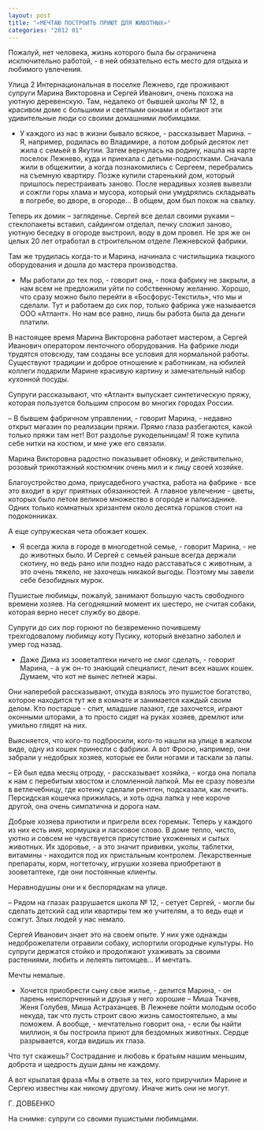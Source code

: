 ```yaml
---
layout: post
title: "«МЕЧТАЮ ПОСТРОИТЬ ПРИЮТ ДЛЯ ЖИВОТНЫХ»"
categories: "2012 01"
---
```


Пожалуй, нет человека, жизнь которого была бы ограничена исключительно работой, - в ней обязательно есть место для отдыха и любимого увлечения.

Улица  2 Интернациональная в поселке Лежнево, где проживают супруги Марина Викторовна  и Сергей Иванович, очень похожа на уютную деревенскую. Там, недалеко от бывшей  школы № 12, в красивом доме с большими и светлыми окнами и обитают эти  удивительные люди со своими домашними любимцами.

-  У каждого из нас в жизни бывало всякое, - рассказывает Марина. – Я, например,  родилась во Владимире, а потом добрый десяток лет жила с семьей в Якутии. Затем  вернулась на родину, нашла на карте поселок Лежнево, куда и приехала с  детьми-подростками. Сначала жили в общежитии, а когда познакомились с Сергеем,  перебрались на съемную квартиру. Позже купили старенький дом, который пришлось  перестраивать заново. После нерадивых хозяев вывезли и сожгли горы хлама и  мусора, который они умудрялись складывать в погребе, во дворе, в огороде... В  общем, дом был похож на свалку.

Теперь  их домик – загляденье. Сергей все делал своими руками – стеклопакеты вставил,  сайдингом отделал, печку сложил заново, уютную беседку в огороде выстроил, воду  в дом провел. Не зря же он целых 20 лет отработал в строительном отделе  Лежневской фабрики.

Там  же трудилась когда-то и Марина, начинала с чистильщика ткацкого оборудования и  дошла до мастера производства.

-  Мы работали до тех пор, - говорит она, - пока фабрику не закрыли, а нам всем не  предложили уйти по собственному желанию. Хорошо, что сразу можно было перейти в  «Босфорус-Текстиль», что мы и сделали. Тут и работаем до сих пор, только  фабрика уже называется ООО «Атлант». Но нам все равно, лишь бы работа была да  деньги платили.

В  настоящее время Марина Викторовна работает мастером, а Сергей Иванович  оператором ленточного оборудования. На фабрике люди трудятся отовсюду, там  созданы все условия для нормальной работы. Существуют традиции и доброе  отношение к работникам, на юбилей коллеги подарили Марине красивую картину и  замечательный набор кухонной посуды.

Супруги  рассказывают, что «Атлант» выпускает синтетическую пряжу, которая пользуется  большим спросом во многих городах России.

–  В бывшем фабричном управлении, - говорит Марина, - недавно открыт магазин по  реализации пряжи. Прямо глаза разбегаются, какой только пряжи там нет! Вот  раздолье рукодельницам! Я тоже купила себе нитки на костюм, и мне уже его  связали.

Марина  Викторовна радостно показывает обновку, и действительно, розовый трикотажный  костюмчик очень мил и к лицу своей хозяйке.

Благоустройство  дома, приусадебного участка, работа на фабрике - все это входит в круг приятных  обязанностей. А главное увлечение - цветы, которых было летом великое множество  в огороде и палисаднике. Одних только комнатных хризантем около десятка горшков  стоит на подоконниках.

А  еще супружеская чета обожает кошек.

-  Я всегда жила в городе в многодетной семье, - говорит Марина, - не до животных  было. И Сергей с семьей раньше всегда держали скотину, но ведь рано или поздно  надо расставаться с животным, а это очень тяжело, не захочешь никакой выгоды.  Поэтому мы завели себе безобидных мурок.

Пушистые  любимцы, пожалуй, занимают большую часть свободного времени хозяев. На  сегодняшний момент их шестеро, не считая собаки, которая верно несет службу во  дворе.

Супруги  до сих пор горюют по безвременно почившему трехгодовалому любимцу коту Пусику,  который внезапно заболел и умер год назад.

-  Даже Дима из зооветаптеки ничего не смог сделать, - говорит Марина, - а уж  он-то знающий специалист, лечит всех наших кошек. Думаем, что кот не вынес  летней жары.

Они  наперебой рассказывают, откуда взялось это пушистое богатство, которое  находится тут же в комнате и занимается каждый своим делом. Кто постарше -  спит, младшие лазают, где захочется, играют оконными шторами, а то просто сидят  на руках хозяев, дремлют или умильно глядят на них.

Выясняется,  что кого-то подбросили, кого-то нашли на улице в жалком виде, одну из кошек  принесли с фабрики. А вот Фросю, например, они забрали у недобрых хозяев,  которые ее били ногами и таскали за лапы.

–  Ей был едва месяц отроду, - рассказывает хозяйка, - когда она попала к нам с  перебитым хвостом и сломленной лапкой. Мы ее сразу повезли в ветлечебницу, где  котенку сделали рентген, подсказали, как лечить. Персидская кошечка прижилась,  и хоть одна лапка у нее короче другой, она очень симпатична и дорога нам.

Добрые  хозяева приютили и пригрели всех горемык. Теперь у каждого из них есть имя,  кормушка и ласковое слово. В доме тепло, чисто, уютно и совсем не чувствуется  присутствие ухоженных и сытых животных. Их здоровье, - а это значит прививки,  уколы, таблетки, витамины - находится под их пристальным контролем. Лекарственные  препараты, корм, ногтеточку, игрушки хозяева приобретают в зооветаптеке, где  они постоянные клиенты.

Неравнодушны  они и к беспорядкам на улице.

–  Рядом на глазах разрушается школа № 12, - сетует Сергей, - могли бы сделать  детский сад или квартиры тем же учителям, а то ведь еще и сожгут. Злых людей у  нас немало.

Сергей  Иванович знает это на своем опыте. У них уже однажды недоброжелатели отравили  собаку, испортили огородные культуры. Но супруги держатся стойко и продолжают  ухаживать за своими растениями, любить и лелеять питомцев… И мечтать.

Мечты  немалые.

-  Хочется приобрести сыну свое жилье, - делится Марина, - он парень неиспорченный  и друзья у него хорошие – Миша Ткачев, Женя Голубев, Миша Астраханцев. В  Лежневе пойти молодым особо некуда, так что пусть строит свою жизнь  самостоятельно, а мы поможем. А вообще, - мечтательно говорит она, - если бы найти  миллион, я бы построила приют для бездомных животных. Сердце разрывается, когда  видишь их глаза.

Что  тут скажешь? Сострадание и любовь к братьям нашим меньшим, доброта и щедрость  души даны не каждому.

А  вот крылатая фраза «Мы в ответе за тех, кого приручили» Марине и Сергею  известны как никому другому. Иначе жить они не могут.

Г.  ДОВБЕНКО

На  снимке: супруги со своими пушистыми любимцами.



